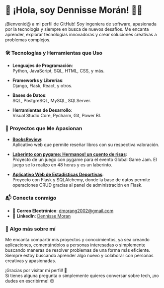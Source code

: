 # 🌟 ¡Hola, soy Dennisse Morán! 👩‍💻

¡Bienvenid@ a mi perfil de GitHub! Soy ingeniera de software, apasionada por la tecnología y siempre en busca de nuevos desafíos. Me encanta aprender, explorar tecnologías innovadoras y crear soluciones creativas a problemas complejos.

### 🛠️ **Tecnologías y Herramientas que Uso**

- **Lenguajes de Programación**:  
  Python, JavaScript, SQL, HTML, CSS, y más.
  
- **Frameworks y Librerías**:  
  Django, Flask, React, y otros.

- **Bases de Datos**:  
  SQL, PostgreSQL, MySQL, SQLServer.

- **Herramientas de Desarrollo**:  
  Visual Studio Core, Pycharm, Git, Power BI.

### 🌱 **Proyectos que Me Apasionan**

- **[BooksReview](https://github.com/dmorang5/BooksReview)**:  
  Aplicativo web que permite reseñar libros con su respectiva valoración.

- **[Laberinto con pygame: Hermanos! un cuento de risas](https://github.com/dmorang5/LaberintoGameJam)**:  
  Proyecto de un juego con pygame para el evento Global Game Jam. El juego se lo realizo en 48 horas y es un laberinto.

- **[Aplicativo Web de Estadísticas Deportivas](https://github.com/dmorang5/EstDeportiva)**:  
  Proyecto con Flask y SQLAlchemy, donde la base de datos permite operaciones CRUD gracias al panel de administración en Flask.

### 📬 **Conecta conmigo**

- 📧 **Correo Electrónico**: [dmorang2002@gmail.com](mailto:dmorang2002@gmail.com)
- 💼 **LinkedIn**: [Dennisse Moran](https://www.linkedin.com/in/dennisse-michelle-moran-guachichulca-93533b2b0/)

### 💬 **Algo más sobre mí**

Me encanta compartir mis proyectos y conocimientos, ya sea creando aplicaciones, comentándolos a personas interesadas o simplemente buscando maneras de resolver problemas de una forma más eficiente. Siempre estoy buscando aprender algo nuevo y colaborar con personas creativas y apasionadas.

¡Gracias por visitar mi perfil! 🚀  
Si tienes alguna pregunta o simplemente quieres conversar sobre tech, ¡no dudes en escribirme! 😊


